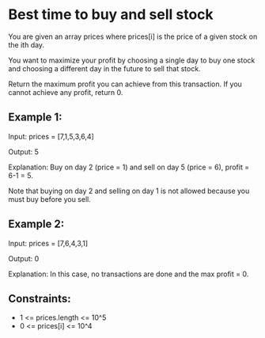# Best time to buy and sell stock

You are given an array prices where prices[i] is the price of a given stock on the ith day.

You want to maximize your profit by choosing a single day to buy one stock and choosing a different day in the future to sell that stock.

Return the maximum profit you can achieve from this transaction. If you cannot achieve any profit, return 0.



## Example 1:

Input: prices = [7,1,5,3,6,4]

Output: 5

Explanation: Buy on day 2 (price = 1) and sell on day 5 (price = 6), profit = 6-1 = 5.

Note that buying on day 2 and selling on day 1 is not allowed because you must buy before you sell.

## Example 2:

Input: prices = [7,6,4,3,1]

Output: 0

Explanation: In this case, no transactions are done and the max profit = 0.


## Constraints:

- 1 <= prices.length <= 10^5
- 0 <= prices[i] <= 10^4